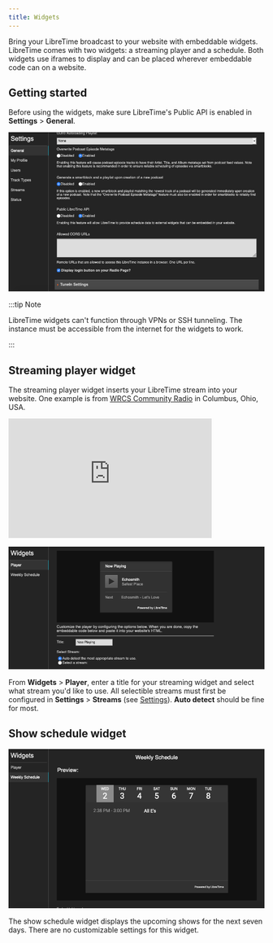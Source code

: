 ```yaml
---
title: Widgets
---
```


Bring your LibreTime broadcast to your website with embeddable widgets. LibreTime comes with two widgets: a streaming player and a schedule. Both widgets use iframes to display and can be placed wherever embeddable code can on a website.

## Getting started

Before using the widgets, make sure LibreTime's Public API is enabled in **Settings** > **General**.

![](./widgets-widgets_settings.png)

:::tip Note

LibreTime widgets can't function through VPNs or SSH tunneling. The instance must be accessible from the internet for the widgets to work.

:::

## Streaming player widget

The streaming player widget inserts your LibreTime stream into your website. One example is from [WRCS Community Radio](https://wcrsfm.org/) in Columbus, Ohio, USA.

<iframe frameborder="0" width="400" height="235" src="http://broadcast.wcrsfm.org/embed/player?stream=auto&title=Now Playing"></iframe>

![](./widgets-widgets_player.png)

From **Widgets** > **Player**, enter a title for your streaming widget and select what stream you'd like to use. All selectible streams must first be configured in **Settings** > **Streams** (see [Settings](../user-manual/settings.md)). **Auto detect** should be fine for most.

## Show schedule widget

![](./widgets-widgets_schedule.png)

The show schedule widget displays the upcoming shows for the next seven days. There are no customizable settings for this widget.
